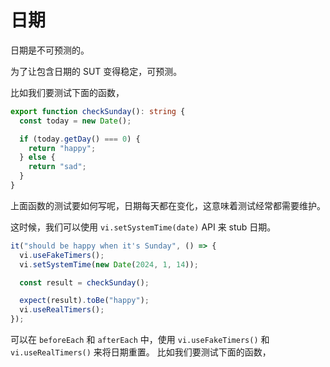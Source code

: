 # 日期

日期是不可预测的。

为了让包含日期的 SUT 变得稳定，可预测。

比如我们要测试下面的函数，

```ts
export function checkSunday(): string {
  const today = new Date();

  if (today.getDay() === 0) {
    return "happy";
  } else {
    return "sad";
  }
}
```

上面函数的测试要如何写呢，日期每天都在变化，这意味着测试经常都需要维护。

这时候，我们可以使用 `vi.setSystemTime(date)` API 来 stub 日期。

```ts
it("should be happy when it's Sunday", () => {
  vi.useFakeTimers();
  vi.setSystemTime(new Date(2024, 1, 14));

  const result = checkSunday();

  expect(result).toBe("happy");
  vi.useRealTimers();
});
```

可以在 `beforeEach` 和 `afterEach` 中，使用 `vi.useFakeTimers()` 和 `vi.useRealTimers()` 来将日期重置。
比如我们要测试下面的函数，
